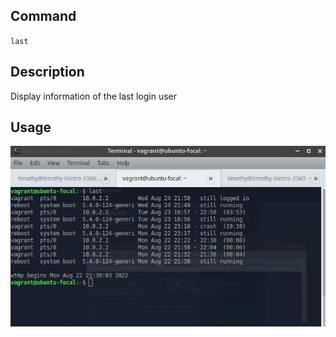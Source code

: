 ## **Command**

`last`

## **Description**

Display information of the last login user

## **Usage**

![hostnamectl](images/last.png)
